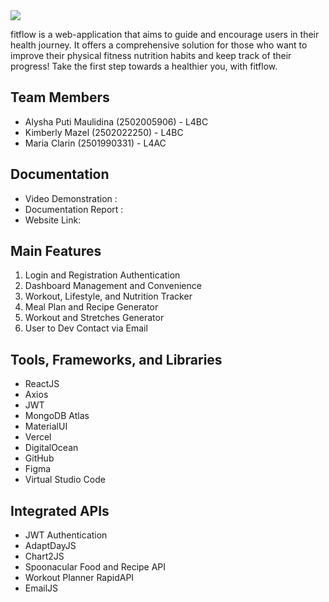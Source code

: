 
<img src="https://cdn.discordapp.com/attachments/794551109523341353/1114601374013997106/1.png">

fitflow is a web-application that aims to guide and encourage users in their health journey. It offers a comprehensive solution for those who want to improve their physical fitness nutrition habits and keep track of their progress! Take the first step towards a healthier you, with fitflow.

## Team Members
* Alysha Puti Maulidina (2502005906) - L4BC
* Kimberly Mazel (2502022250) - L4BC
* Maria Clarin (2501990331) - L4AC

## Documentation 
* Video Demonstration :
* Documentation Report :
* Website Link:

## Main Features 
1. Login and Registration Authentication
2. Dashboard Management and Convenience 
3. Workout, Lifestyle, and Nutrition Tracker
4. Meal Plan and Recipe Generator
5. Workout and Stretches Generator
6. User to Dev Contact via Email

## Tools, Frameworks, and Libraries
* ReactJS
* Axios
* JWT
* MongoDB Atlas
* MaterialUI
* Vercel
* DigitalOcean
* GitHub
* Figma
* Virtual Studio Code


## Integrated APIs
* JWT Authentication
* AdaptDayJS
* Chart2JS
* Spoonacular Food and Recipe API
* Workout Planner RapidAPI
* EmailJS

